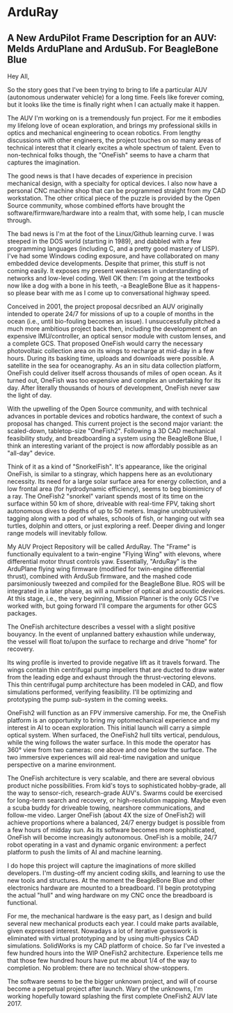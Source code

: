 # ArduRay
## A New ArduPilot Frame Description for an AUV: Melds ArduPlane and ArduSub. For BeagleBone Blue


Hey All,

So the story goes that I've been trying to bring to life a particular AUV (autonomous underwater vehicle) for a long time. Feels like forever coming, but it looks like the time is finally right when I can actually make it happen.

The AUV I'm working on is a tremendously fun project. For me it embodies my lifelong love of ocean exploration, and brings my professional skills in optics and mechanical engineering to ocean robotics. From lengthy discussions with other engineers, the project touches on so many areas of technical interest that it clearly excites a whole spectrum of talent. Even to non-technical folks though, the "OneFish" seems to have a charm that captures the imagination.

The good news is that I have decades of experience in precision mechanical design, with a specialty for optical devices. I also now have a personal CNC machine shop that can be programmed straight from my CAD workstation. The other critical piece of the puzzle is provided by the Open Source community, whose combined efforts have brought the software/firmware/hardware into a realm that, with some help, I can muscle through.

The bad news is I'm at the foot of the Linux/Github learning curve. I was steeped in the DOS world (starting in 1989), and dabbled with a few programming languages (including C, and a pretty good mastery of LISP). I've had some Windows coding exposure, and have collaborated on many embedded device developments. Despite that primer, this stuff is not coming easily. It exposes my present weaknesses in understanding of networks and low-level coding. Well OK then: I'm going at the textbooks now like a dog with a bone in his teeth, -a BeagleBone Blue as it happens- so please bear with me as I come up to conversational highway speed.

Conceived in 2001, the project proposal decsribed an AUV originally intended to operate 24/7 for missions of up to a couple of months in the ocean (i.e., until bio-fouling becomes an issue). I unsuccessfully pitched a much more ambitious project back then, including the development of an expensive IMU/controller, an optical sensor module with custom lenses, and a complete GCS. That proposed OneFish would carry the necessary photovoltaic collection area on its wings to recharge at mid-day in a few hours. During its basking time, uploads and downloads were possible. A satellite in the sea for oceanography. As an in situ data collection platform, OneFish could deliver itself across thousands of miles of open ocean. As it turned out, OneFish was too expensive and complex an undertaking for its day. After literally thousands of hours of development, OneFish never saw the light of day.

With the upwelling of the Open Source community, and with technical advances in portable devices and robotics hardware, the context of such a proposal has changed. This current project is the second major variant: the scaled-down, tabletop-size "OneFish2". Following a 3D CAD mechanical feasibility study, and breadboarding a system using the BeagleBone Blue, I think an interesting variant of the project is now affordably possible as an "all-day" device.

Think of it as a kind of "SnorkelFish". It's appearance, like the original OneFish, is similar to a stingray, which happens here as an evolutionary necessity. Its need for a large solar surface area for energy collection, and a low frontal area (for hydrodynamic efficiency), seems to beg biomimicry of a ray. The OneFish2 "snorkel" variant spends most of its time on the surface within 50 km of shore, driveable with real-time FPV, taking short autonomous dives to depths of up to 50 meters. Imagine unobtrusively tagging along with a pod of whales, schools of fish, or hanging out with sea turtles, dolphin and otters, or just exploring a reef. Deeper diving and longer range models will inevitably follow.

My AUV Project Repository will be called ArduRay. The "Frame" is functionally equivalent to a twin-engine "Flying Wing" with elevons, where differential motor thrust controls yaw. Essentially, "ArduRay" is the ArduPlane flying wing firmware (modified for twin-engine differential thrust), combined with ArduSub firmware, and the mashed code parsimoniously tweezed and compiled for the BeagleBone Blue. ROS will be integrated in a later phase, as will a number of optical and acoustic devices. At this stage, i.e., the very beginning, Mission Planner is the only GCS I've worked with, but going forward I'll compare the arguments for other GCS packages.

The OneFish architecture describes a vessel with a slight positive bouyancy. In the event of unplanned battery exhaustion while underway, the vessel will float to/upon the surface to recharge and drive "home" for recovery.

Its wing profile is inverted to provide negative lift as it travels forward. The wings contain thin centrifugal pump impellers that are ducted to draw water from the leading edge and exhaust through the thrust-vectoring elevons. This thin centrifugal pump architecture has been modeled in CAD, and flow simulations performed, verifying feasibility. I'll be optimizing and prototyping the pump sub-system in the coming weeks.

OneFish2 will function as an FPV immersive camership. For me, the OneFish platform is an opportunity to bring my optomechanical experience and my interest in AI to ocean exploration. This initial launch will carry a simple optical system. When surfaced, the OneFish2 hull tilts vertical, pendulous, while the wing follows the water surface. In this mode the operator has 360° view from two cameras: one above and one below the surface. The two immersive experiences will aid real-time navigation and unique perspective on a marine environment. 

The OneFish architecture is very scalable, and there are several obvious product niche possibilities. From kid's toys to sophisticated hobby-grade, all the way to sensor-rich, research-grade AUV's. Swarms could be exercised for long-term search and recovery, or high-resolution mapping. Maybe even a scuba buddy for driveable towing, nearshore communications, and follow-me video. Larger OneFish (about 4X the size of OneFish2) will achieve proportions where a balanced, 24/7 energy budget is possible from a few hours of midday sun. As its software becomes more sophisticated, OneFish will become increasingly autonomous. OneFish is a mobile, 24/7 robot operating in a vast and dynamic organic environment: a perfect platform to push the limits of AI and machine learning.

I do hope this project will capture the imaginations of more skilled developers. I'm dusting-off my ancient coding skills, and learning to use the new tools and structures. At the moment the BeagleBone Blue and other electronics hardware are mounted to a breadboard. I'll begin prototyping the actual "hull" and wing hardware on my CNC once the breadboard is functional.

For me, the mechanical hardware is the easy part, as I design and build several new mechanical products each year. I could make parts available, given expressed interest. Nowadays a lot of iterative guesswork is eliminated with virtual prototyping and by using multi-physics CAD simulations. SolidWorks is my CAD platform of choice. So far I've invested a few hundred hours into the WIP OneFish2 architecture. Experience tells me that those few hundred hours have put me about 1/4 of the way to completion. No problem: there are no technical show-stoppers.

The software seems to be the bigger unknown project, and will of course become a perpetual project after launch. Wary of the unknowns, I'm working hopefully toward splashing the first complete OneFish2 AUV late 2017.
